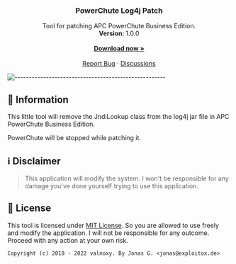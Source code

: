 <h3 align="center">PowerChute Log4j Patch</h3>
<p align="center">
    Tool for patching APC PowerChute Business Edition.
    <br />
    <strong>Version: </strong>1.0.0
    <br />
    <br />
   <a href="https://github.com/valnoxy/PowerChute-Log4j-Patch/releases"><strong>Download now »</strong></a>
    <br />
    <br />
    <a href="https://github.com/valnoxy/PowerChute-Log4j-Patch/issues">Report Bug</a>
    ·
    <a href="https://github.com/valnoxy/PowerChute-Log4j-Patch/discussions/">Discussions</a>
  </p>
</p>

![-----------------------------------------------------](https://dl.exploitox.de/t440p-oc/rainbow.png)

## 🔔 Information
This little tool will remove the JndiLookup class from the log4j jar file in APC PowerChute Business Edition.

PowerChute will be stopped while patching it.

## ℹ️ Disclaimer
> This application will modify the system. I won't be responsible for any damage you've done yourself trying to use this application.

## 🧾 License
This tool is licensed under [MIT License](https://github.com/valnoxy/PowerChute-Log4j-Patch/blob/main/LICENSE). So you are allowed to use freely and modify the application. I will not be responsible for any outcome. Proceed with any action at your own risk.

```Copyright (c) 2018 - 2022 valnoxy. By Jonas G. <jonas@exploitox.de> ```
